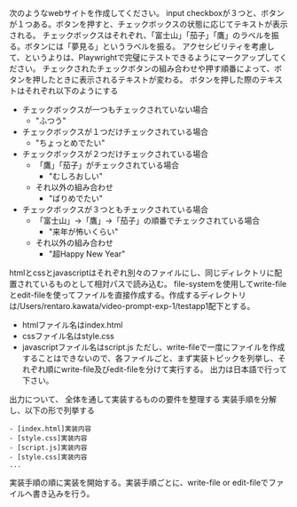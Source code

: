 次のようなwebサイトを作成してください。
input checkboxが３つと、ボタンが１つある。ボタンを押すと、チェックボックスの状態に応じてテキストが表示される。
チェックボックスはそれぞれ、「富士山」「茄子」「鷹」のラベルを振る。ボタンには「夢見る」というラベルを振る。
アクセシビリティを考慮して、というよりは、Playwrightで完璧にテストできるようにマークアップしてください。
チェックされたチェックボタンの組み合わせや押す順番によって、ボタンを押したときに表示されるテキストが変わる。
ボタンを押した際のテキストはそれぞれ以下のようにする
- チェックボックスが一つもチェックされていない場合
  - "ふつう"
- チェックボックスが１つだけチェックされている場合
  - "ちょっとめでたい"
- チェックボックスが２つだけチェックされている場合
  - 「鷹」「茄子」がチェックされている場合
    - "むしろおしい"
  - それ以外の組み合わせ
    - "ばりめでたい"
- チェックボックスが３つともチェックされている場合
  - 「富士山」->「鷹」->「茄子」の順番でチェックされている場合
    - "来年が怖いくらい"
  - それ以外の組み合わせ
    - "超Happy New Year"

htmlとcssとjavascriptはそれぞれ別々のファイルにし、同じディレクトリに配置されているものとして相対パスで読み込む。
file-systemを使用してwrite-fileとedit-fileを使ってファイルを直接作成する。作成するディレクトリは/Users/rentaro.kawata/video-prompt-exp-1/testapp1配下とする。
- htmlファイル名はindex.html
- cssファイル名はstyle.css
- javascriptファイル名はscript.js
ただし、write-fileで一度にファイルを作成することはできないので、各ファイルごと、まず実装トピックを列挙し、それぞれ順にwrite-file及びedit-fileを分けて実行する。
出力は日本語で行って下さい。

出力について、
全体を通して実装するものの要件を整理する
実装手順を分解し、以下の形で列挙する
```
- [index.html]実装内容
- [style.css]実装内容
- [script.js]実装内容
- [style.css]実装内容
...
```
実装手順の順に実装を開始する。実装手順ごとに、write-file or edit-fileでファイルへ書き込みを行う。
